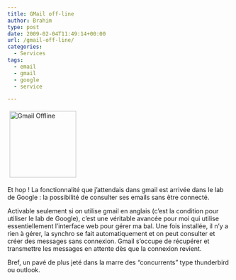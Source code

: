 ```yaml
---
title: GMail off-line
author: Brahim
type: post
date: 2009-02-04T11:49:14+00:00
url: /gmail-off-line/
categories:
  - Services
tags:
  - email
  - gmail
  - google
  - service

---
```

[<img class="alignleft size-thumbnail wp-image-448" style="margin: 5px;" title="gmail-offline" src="http://brahim.hamdouni.com/wp-uploads//gmail-offline-150x150.png" alt="Gmail Offline" width="150" height="150" />][1]

Et hop ! La fonctionnalité que j&#8217;attendais dans gmail est arrivée dans le lab de Google : la possibilité de consulter ses emails sans être connecté.

Activable seulement si on utilise gmail en anglais (c&#8217;est la condition pour utiliser le lab de Google), c&#8217;est une véritable avancée pour moi qui utilise essentiellement l&#8217;interface web pour gérer ma bal. Une fois installée, il n&#8217;y a rien à gérer, la synchro se fait automatiquement et on peut consulter et créer des messages sans connexion. Gmail s&#8217;occupe de récupérer et transmettre les messages en attente dès que la connexion revient.

Bref, un pavé de plus jeté dans la marre des &#8220;concurrents&#8221; type thunderbird ou outlook.

 [1]: http://brahim.hamdouni.com/wp-uploads//gmail-offline.png